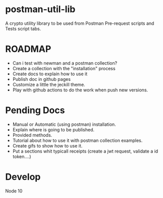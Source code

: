 # postman-util-lib

A crypto utility library to be used from Postman Pre-request scripts and Tests script tabs.

# ROADMAP

- Can i test with newman and a postman collection?
- Create a collection with the "installation" process
- Create docs to explain how to use it
- Publish doc in github pages
- Customize a little the jeckill theme.
- Play with github actions to do the work when push new versions.

# Pending Docs

- Manual or Automatic (using postman) installation.
- Explain where is going to be published.
- Provided methods.
- Tutorial about how to use it with postman collection examples.
- Create gifs to show how to use it.
- Put a sections whit typicall receipts (create a jwt request, validate a id token....)

# Develop

Node 10